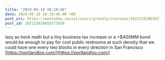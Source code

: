 ```yaml
---
title: "2019-05-19 16:19:46"
date: 2019-05-19 16:19:46.00 +00
post_uri: https://mastodon.social/users/gravely/statuses/102123620655571030
post_id: 102123620655571030
---
```

lazy as heck math but a tiny business tax increase or a <$400MM bond would be enough to pay for cool public restrooms at such density that we could have one every two blocks in every direction in San Francisco [https://portlandloo.com/](https://portlandloo.com/)


